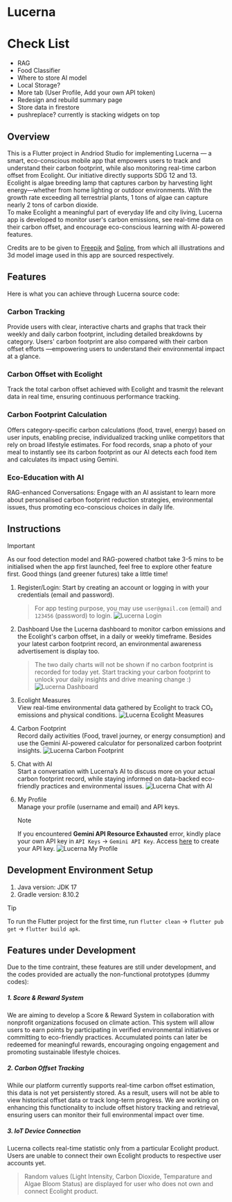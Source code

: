 # Lucerna

# Check List
- RAG
- Food Classifier
- Where to store AI model
- Local Storage?
- More tab (User Profile, Add your own API token)
- Redesign and rebuild summary page
- Store data in firestore
- pushreplace? currently is stacking widgets on top

## Overview
This is a Flutter project in Andriod Studio for implementing Lucerna — a smart, eco-conscious mobile app that empowers users to track and understand their carbon footprint, while also monitoring real-time carbon offset from Ecolight. Our initiative directly supports SDG 12 and 13.  
Ecolight is algae breeding lamp that captures carbon by harvesting light energy—whether from home lighting or outdoor environments. With the growth rate exceeding all terrestrial plants, 1 tons of algae can capture nearly 2 tons of carbon dioxide.  
To make Ecolight a meaningful part of everyday life and city living, Lucerna app is developed to monitor user's carbon emissions, see real-time data on their carbon offset, and encourage eco-conscious learning with AI-powered features.   

Credits are to be given to [Freepik](https://www.freepik.com/) and [Spline](https://spline.design/), from which all illustrations and 3d model image used in this app are sourced respectively.



## Features
Here is what you can achieve through Lucerna source code:


### Carbon Tracking
Provide users with clear, interactive charts and graphs that track their weekly and daily carbon footprint, including detailed breakdowns by category.
Users' carbon footprint are also compared with their carbon offset efforts —empowering users to understand their environmental impact at a glance.

### Carbon Offset with Ecolight
Track the total carbon offset achieved with Ecolight and trasmit the relevant data in real time, ensuring continuous performance tracking.

### Carbon Footprint Calculation
Offers category-specific carbon calculations (food, travel, energy) based on user inputs, enabling precise, individualized tracking unlike competitors that rely on broad lifestyle estimates. For food records, snap a photo of your meal to instantly see its carbon footprint as our AI detects each food item and calculates its impact using Gemini.

### Eco-Education with AI
RAG-enhanced Conversations: Engage with an AI assistant to learn more about personalised carbon footprint reduction strategies, environmental issues, thus promoting eco-conscious choices in daily life.



## Instructions
> [!IMPORTANT]  
> As our food detection model and RAG-powered chatbot take 3-5 mins to be initialised when the app first launched, feel free to explore other feature first. Good things (and greener futures) take a little time!

  
1. Register/Login:
   Start by creating an account or logging in with your credentials (email and password).
   > For app testing purpose, you may use `user@gmail.com` (email) and `123456` (password) to login.
   ![Lucerna Login](https://drive.google.com/file/d/1VTR7iPK4KoPZd6LO397KLlVvecu7aHTd/view?usp=sharing)  

2. Dashboard
   Use the Lucerna dashboard to monitor carbon emissions and the Ecolight's carbon offset, in a daily or weekly timeframe.
   Besides your latest carbon footprint record, an environmental awareness advertisement is display too.
   > The two daily charts will not be shown if no carbon footprint is recorded for today yet. Start tracking your carbon footprint to unlock your daily insights and drive meaning change :)
   ![Lucerna Dashboard](https://drive.google.com/file/d/1VbjjH0o-WV9WT_iE7aT-ph2cL75xJAak/view?usp=sharing)
   
4. Ecolight Measures   
   View real-time environmental data gathered by Ecolight to track CO₂ emissions and physical conditions.
   ![Lucerna Ecolight Measures](https://drive.google.com/file/d/1VYe7gv-yHIVxkQicDFjUUBCO720AyqZl/view?usp=sharing)  
   
6. Carbon Footprint   
   Record daily activities (Food, travel journey, or energy consumption) and use the Gemini AI-powered calculator for personalized carbon footprint insights.
   ![Lucerna Carbon Footprint]([http://url/to/img.png](https://drive.google.com/file/d/1VWyNxrj_f82zrpp-71mhTzBE9L6ElaZJ/view?usp=sharing))
   
7. Chat with AI   
   Start a conversation with Lucerna’s AI to discuss more on your actual carbon footprint record, while staying informed on data-backed eco-friendly practices and environmental issues.
   ![Lucerna Chat with AI](https://drive.google.com/file/d/1VWGpXuzAzVUHmJSyHBD8aD-59hYsk3vz/view?usp=sharing)  

9. My Profile   
   Manage your profile (username and email) and API keys.
   > [!NOTE]
   > If you encountered **Gemini API Resource Exhausted** error, kindly place your own API key in `API Keys` -> `Gemini API Key`.
   > Access [here](https://makersuite.google.com/app/apikey) to create your API key.
   ![Lucerna My Profile](https://drive.google.com/file/d/1VWMbV-SmbfROmCuGbTy1cXj9Root4G7w/view?usp=sharing)  



## Development Environment Setup  


1. Java version: JDK 17
2. Gradle version: 8.10.2

> [!TIP]  
> To run the Flutter project for the first time, run `flutter clean` -> `flutter pub get` -> `flutter build apk`.



## Features under Development
Due to the time contraint, these features are still under development, and the codes provided are actually the non-functional prototypes (dummy codes):


##### 1. Score & Reward System
We are aiming to develop a Score & Reward System in collaboration with nonprofit organizations focused on climate action. This system will allow users to earn points by participating in verified environmental initiatives or committing to eco-friendly practices. Accumulated points can later be redeemed for meaningful rewards, encouraging ongoing engagement and promoting sustainable lifestyle choices.

##### 2. Carbon Offset Tracking
While our platform currently supports real-time carbon offset estimation, this data is not yet persistently stored. As a result, users will not be able to view historical offset data or track long-term progress. We are working on enhancing this functionality to include offset history tracking and retrieval, ensuring users can monitor their full environmental impact over time.

##### 3. IoT Device Connection
Lucerna collects real-time statistic only from a particular Ecolight product. Users are unable to connect their own Ecolight products to respective user accounts yet.
  > Random values (Light Intensity, Carbon Dioxide, Temparature and Algae Bloom Status) are displayed for user who does not own and connect Ecolight product.
